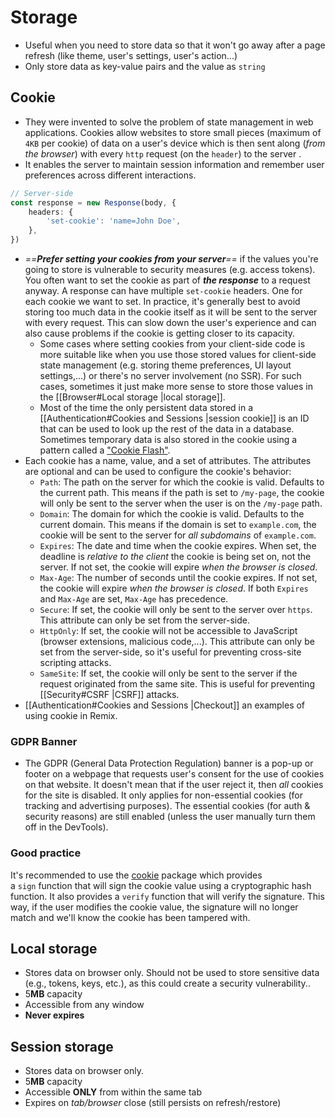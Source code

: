 # Storage
- Useful when you need to store data so that it won't go away after a page refresh (like theme, user's settings, user's action...)
- Only store data as key-value pairs and the value as `string`
## Cookie
- They were invented to solve the problem of state management in web applications. Cookies allow websites to store small pieces (maximum of `4KB` per cookie) of data on a user's device which is then sent along (*from the browser*) with every `http` request (on the `header`) to the server .
- It enables the server to maintain session information and remember user preferences across different interactions.
```ts
// Server-side
const response = new Response(body, {
	headers: {
		'set-cookie': 'name=John Doe',
	},
})
```
- *==**Prefer setting your cookies from your server**==* if the values you're going to store is vulnerable to security measures (e.g. access tokens). You often want to set the cookie as part of ***the response*** to a request anyway. A response can have multiple `set-cookie` headers. One for each cookie we want to set. 
  In practice, it's generally best to avoid storing too much data in the cookie itself as it will be sent to the server with every request. This can slow down the user's experience and can also cause problems if the cookie is getting closer to its capacity.
	- Some cases where setting cookies from your client-side code is more suitable like when you use those stored values for client-side state management (e.g. storing theme preferences, UI layout settings,...) or there's no server involvement (no SSR). For such cases, sometimes it just make more sense to store those values in the [[Browser#Local storage |local storage]].  
	- Most of the time the only persistent data stored in a [[Authentication#Cookies and Sessions |session cookie]] is an ID that can be used to look up the rest of the data in a database. Sometimes temporary data is also stored in the cookie using a pattern called a ["Cookie Flash"](https://remix.run/docs/en/main/utils/sessions#sessionflashkey-value).
- Each cookie has a name, value, and a set of attributes. The attributes are optional and can be used to configure the cookie's behavior:
	- `Path`: The path on the server for which the cookie is valid. Defaults to the current path. This means if the path is set to `/my-page`, the cookie will only be sent to the server when the user is on the `/my-page` path.
	- `Domain`: The domain for which the cookie is valid. Defaults to the current domain. This means if the domain is set to `example.com`, the cookie will be sent to the server for *all subdomains* of `example.com`.
	- `Expires`: The date and time when the cookie expires. When set, the deadline is *relative to the client* the cookie is being set on, not the server. If not set, the cookie will expire *when the browser is closed*.
	- `Max-Age`: The number of seconds until the cookie expires. If not set, the cookie will expire *when the browser is closed*.  If both `Expires` and `Max-Age` are set, `Max-Age` has precedence.
	- `Secure`: If set, the cookie will only be sent to the server over `https`. This attribute can only be set from the server-side.
	- `HttpOnly`: If set, the cookie will not be accessible to JavaScript (browser extensions, malicious code,...). This attribute can only be set from the server-side, so it's useful for preventing cross-site scripting attacks.
	- `SameSite`: If set, the cookie will only be sent to the server if the request originated from the same site. This is useful for preventing [[Security#CSRF |CSRF]] attacks.
- [[Authentication#Cookies and Sessions |Checkout]] an examples of using cookie in Remix.
### GDPR Banner
- The GDPR (General Data Protection Regulation) banner is a pop-up or footer on a webpage that requests user's consent for the use of cookies on that website. It doesn't mean that if the user reject it, then *all* cookies for the site is disabled. It only applies for non-essential cookies (for tracking and advertising purposes). The essential cookies (for auth & security reasons) are still enabled (unless the user manually turn them off in the DevTools).
### Good practice
It's recommended to use the [cookie](https://www.npmjs.com/package/cookie) package which provides a `sign` function that will sign the cookie value using a cryptographic hash function. It also provides a `verify` function that will verify the signature. This way, if the user modifies the cookie value, the signature will no longer match and we'll know the cookie has been tampered with.

## Local storage
- Stores data on browser only. Should not be used to store sensitive data (e.g., tokens, keys, etc.), as this could create a security vulnerability..
- 5**MB** capacity
- Accessible from any window
- **Never expires**
## Session storage
- Stores data on browser only.
- 5**MB** capacity
- Accessible **ONLY** from within the same tab
- Expires on *tab/browser* close (still persists on refresh/restore)